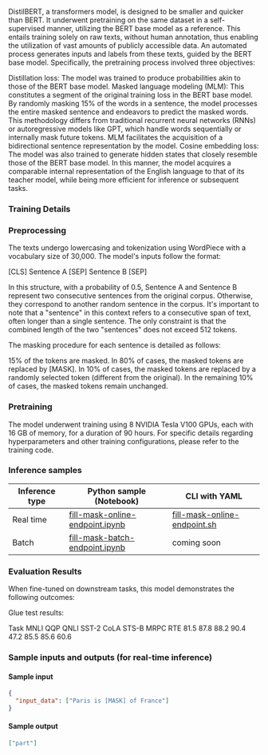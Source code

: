 DistilBERT, a transformers model, is designed to be smaller and quicker than BERT. It underwent pretraining on the same dataset in a self-supervised manner, utilizing the BERT base model as a reference. This entails training solely on raw texts, without human annotation, thus enabling the utilization of vast amounts of publicly accessible data. An automated process generates inputs and labels from these texts, guided by the BERT base model. Specifically, the pretraining process involved three objectives:

Distillation loss: The model was trained to produce probabilities akin to those of the BERT base model.
Masked language modeling (MLM): This constitutes a segment of the original training loss in the BERT base model. By randomly masking 15% of the words in a sentence, the model processes the entire masked sentence and endeavors to predict the masked words. This methodology differs from traditional recurrent neural networks (RNNs) or autoregressive models like GPT, which handle words sequentially or internally mask future tokens. MLM facilitates the acquisition of a bidirectional sentence representation by the model.
Cosine embedding loss: The model was also trained to generate hidden states that closely resemble those of the BERT base model.
In this manner, the model acquires a comparable internal representation of the English language to that of its teacher model, while being more efficient for inference or subsequent tasks.

### Training Details

### Preprocessing

The texts undergo lowercasing and tokenization using WordPiece with a vocabulary size of 30,000. The model's inputs follow the format:

[CLS] Sentence A [SEP] Sentence B [SEP]

In this structure, with a probability of 0.5, Sentence A and Sentence B represent two consecutive sentences from the original corpus. Otherwise, they correspond to another random sentence in the corpus. It's important to note that a "sentence" in this context refers to a consecutive span of text, often longer than a single sentence. The only constraint is that the combined length of the two "sentences" does not exceed 512 tokens.

The masking procedure for each sentence is detailed as follows:

15% of the tokens are masked.
In 80% of cases, the masked tokens are replaced by [MASK].
In 10% of cases, the masked tokens are replaced by a randomly selected token (different from the original).
In the remaining 10% of cases, the masked tokens remain unchanged.

### Pretraining
The model underwent training using 8 NVIDIA Tesla V100 GPUs, each with 16 GB of memory, for a duration of 90 hours. For specific details regarding hyperparameters and other training configurations, please refer to the training code.

### Inference samples

Inference type|Python sample (Notebook)|CLI with YAML
|--|--|--|
Real time|<a href="https://aka.ms/azureml-infer-online-sdk-fill-mask" target="_blank">fill-mask-online-endpoint.ipynb</a>|<a href="https://aka.ms/azureml-infer-online-cli-fill-mask" target="_blank">fill-mask-online-endpoint.sh</a>
Batch |<a href="https://aka.ms/azureml-infer-batch-sdk-fill-mask" target="_blank">fill-mask-batch-endpoint.ipynb</a>| coming soon


### Evaluation Results

When fine-tuned on downstream tasks, this model demonstrates the following outcomes:

Glue test results:

Task	MNLI	QQP	QNLI	SST-2	CoLA	STS-B	MRPC	RTE
81.5	87.8	88.2	90.4	47.2	85.5	85.6	60.6

### Sample inputs and outputs (for real-time inference)

#### Sample input
```json
{ 
  "input_data": ["Paris is [MASK] of France"]
} 
```

#### Sample output
```json
["part"]
```
